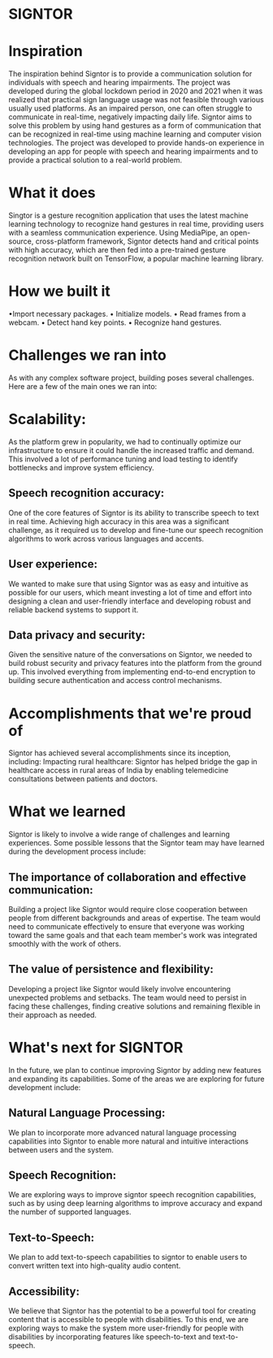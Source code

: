 # SIGNTOR

# Inspiration

The inspiration behind Signtor is to provide a communication solution for individuals with speech and hearing impairments. The project was developed during the global lockdown period in 2020 and 2021 when it was realized that practical sign language usage was not feasible through various usually used platforms. As an impaired person, one can often struggle to communicate in real-time, negatively impacting daily life. Signtor aims to solve this problem by using hand gestures as a form of communication that can be recognized in real-time using machine learning and computer vision technologies. The project was developed to provide hands-on experience in developing an app for people with speech and hearing impairments and to provide a practical solution to a real-world problem.

# What it does

Singtor is a gesture recognition application that uses the latest machine learning technology to recognize hand gestures in real time, providing users with a seamless communication experience. Using MediaPipe, an open-source, cross-platform framework, Signtor detects hand and critical points with high accuracy, which are then fed into a pre-trained gesture recognition network built on TensorFlow, a popular machine learning library.

# How we built it

•Import necessary packages. • Initialize models. • Read frames from a webcam. • Detect hand key points. • Recognize hand gestures.

# Challenges we ran into

As with any complex software project, building poses several challenges. Here are a few of the main ones we ran into:

# Scalability: 
As the platform grew in popularity, we had to continually optimize our infrastructure to ensure it could handle the increased traffic and demand. This involved a lot of performance tuning and load testing to identify bottlenecks and improve system efficiency.
## Speech recognition accuracy: 
One of the core features of Signtor is its ability to transcribe speech to text in real time. Achieving high accuracy in this area was a significant challenge, as it required us to develop and fine-tune our speech recognition algorithms to work across various languages and accents.
## User experience:
We wanted to make sure that using Signtor was as easy and intuitive as possible for our users, which meant investing a lot of time and effort into designing a clean and user-friendly interface and developing robust and reliable backend systems to support it.
## Data privacy and security:
Given the sensitive nature of the conversations on Signtor, we needed to build robust security and privacy features into the platform from the ground up. This involved everything from implementing end-to-end encryption to building secure authentication and access control mechanisms.
# Accomplishments that we're proud of
Signtor has achieved several accomplishments since its inception, including: Impacting rural healthcare: Signtor has helped bridge the gap in healthcare access in rural areas of India by enabling telemedicine consultations between patients and doctors.

# What we learned
Signtor is likely to involve a wide range of challenges and learning experiences. Some possible lessons that the Signtor team may have learned during the development process include:

## The importance of collaboration and effective communication:
Building a project like Signtor would require close cooperation between people from different backgrounds and areas of expertise. The team would need to communicate effectively to ensure that everyone was working toward the same goals and that each team member's work was integrated smoothly with the work of others.
## The value of persistence and flexibility: 
Developing a project like Signtor would likely involve encountering unexpected problems and setbacks. The team would need to persist in facing these challenges, finding creative solutions and remaining flexible in their approach as needed.
# What's next for SIGNTOR
In the future, we plan to continue improving Signtor by adding new features and expanding its capabilities. Some of the areas we are exploring for future development include:

## Natural Language Processing:
We plan to incorporate more advanced natural language processing capabilities into Signtor to enable more natural and intuitive interactions between users and the system.
## Speech Recognition: 
We are exploring ways to improve signtor speech recognition capabilities, such as by using deep learning algorithms to improve accuracy and expand the number of supported languages.
## Text-to-Speech: 
We plan to add text-to-speech capabilities to signtor to enable users to convert written text into high-quality audio content.
## Accessibility:
We believe that Signtor has the potential to be a powerful tool for creating content that is accessible to people with disabilities. To this end, we are exploring ways to make the system more user-friendly for people with disabilities by incorporating features like speech-to-text and text-to-speech.
